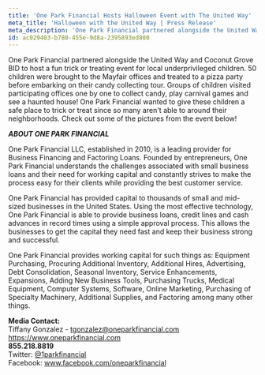 ```yaml
---
title: 'One Park Financial Hosts Halloween Event with The United Way'
meta_title: 'Halloween with the United Way | Press Release'
meta_description: 'One Park Financial partnered alongside the United Way and Coconut Grove BID to host a fun trick or treating event for local underprivileged children.'
id: ac029403-b780-455e-9d8a-2395893ed800
---
```

One Park Financial partnered alongside the United Way and Coconut Grove BID to host a fun trick or treating event for local underprivileged children. 50 children were brought to the Mayfair offices and treated to a pizza party before embarking on their candy collecting tour. Groups of children visited participating offices one by one to collect candy, play carnival games and see a haunted house! One Park Financial wanted to give these children a safe place to trick or treat since so many aren't able to around their neighborhoods. Check out some of the pictures from the event below!

<strong><em>ABOUT ONE PARK FINANCIAL </em></strong>

One Park Financial LLC, established in 2010, is a leading provider for Business Financing and Factoring Loans. Founded by entrepreneurs, One Park Financial understands the challenges associated with small business loans and their need for working capital and constantly strives to make the process easy for their clients while providing the best customer service.

One Park Financial has provided capital to thousands of small and mid-sized businesses in the United States. Using the most effective technology, One Park Financial is able to provide business loans, credit lines and cash advances in record times using a simple approval process. This allows the businesses to get the capital they need fast and keep their business strong and successful.

One Park Financial provides working capital for such things as: Equipment Purchasing, Procuring Additional Inventory, Additional Hires, Advertising, Debt Consolidation, Seasonal Inventory, Service Enhancements, Expansions, Adding New Business Tools, Purchasing Trucks, Medical Equipment, Computer Systems, Software, Online Marketing, Purchasing of Specialty Machinery, Additional Supplies, and Factoring among many other things.

**Media Contact:** 
<br/>
Tiffany Gonzalez - tgonzalez@oneparkfinancial.com
<br/>
<a href="https://www.oneparkfinancial.com/">https://www.oneparkfinancial.com</a>
<br/>
**855.218.8819**
<br/>
Twitter: <a href="https://twitter.com/1parkfinancial">@1parkfinancial</a> 
<br/>
Facebook: <a href="https://www.facebook.com/oneparkfinancial">www.facebook.com/oneparkfinancial</a>